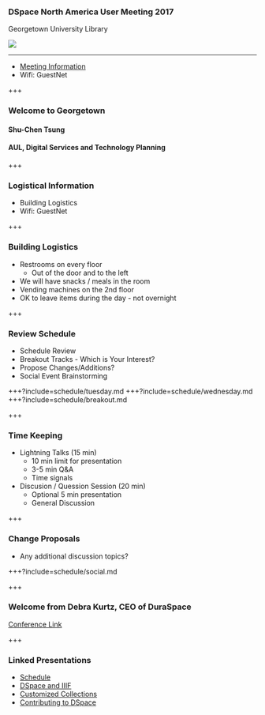 ### DSpace North America User Meeting 2017 

Georgetown University Library

![](https://www.library.georgetown.edu/sites/default/files/library-logo.png)

<hr/>

* [Meeting Information](https://www.library.georgetown.edu/node/19724) 
* Wifi: GuestNet 

+++

### Welcome to Georgetown
 
#### Shu-Chen Tsung
#### AUL, Digital Services and Technology Planning

+++

### Logistical Information

* Building Logistics
* Wifi: GuestNet

+++

### Building Logistics

* Restrooms on every floor
  * Out of the door and to the left
* We will have snacks / meals in the room
* Vending machines on the 2nd floor
* OK to leave items during the day - not overnight

+++

### Review Schedule

* Schedule Review
* Breakout Tracks - Which is Your Interest?
* Propose Changes/Additions?
* Social Event Brainstorming 

+++?include=schedule/tuesday.md
+++?include=schedule/wednesday.md
+++?include=schedule/breakout.md

+++

### Time Keeping

* Lightning Talks (15 min) 
  * 10 min limit for presentation
  * 3-5 min Q&A
  * Time signals
* Discusion / Quession Session (20 min)
  * Optional 5 min presentation
  * General Discussion

+++

### Change Proposals

* Any additional discussion topics?

+++?include=schedule/social.md

+++

### Welcome from Debra Kurtz, CEO of DuraSpace

[Conference Link](https://georgetown.zoom.us/j/519298465)

+++

### Linked Presentations
* [Schedule](https://gitpitch.com/terrywbrady/dspaceUserMeeting?p=schedule)
* [DSpace and IIIF](https://gitpitch.com/terrywbrady/dspaceUserMeeting?p=dspaceIIIF)
* [Customized Collections](https://gitpitch.com/terrywbrady/dspaceUserMeeting?p=customizedCollections)
* [Contributing to DSpace](https://gitpitch.com/terrywbrady/dspaceUserMeeting?p=contributingToDSpace)

